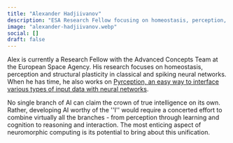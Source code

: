 ```yaml
---
title: "Alexander Hadjiivanov"
description: "ESA Research Fellow focusing on homeostasis, perception, and structural plasticity in neural networks. Developer of Pyrception for interfacing input data with NNs."
image: "alexander-hadjiivanov.webp"
social: []
draft: false
---
```

Alex is currently a Research Fellow with the Advanced Concepts Team at the European Space Agency. His research focuses on homeostasis, perception and structural plasticity in classical and spiking neural networks. When he has time, he also works on <a href="https://gitlab.com/EuropeanSpaceAgency/pyrception">Pyrception, an easy way to interface various types of input data with neural networks</a>.

No single branch of AI can claim the crown of true intelligence on its own. Rather, developing AI worthy of the ''I'' would require a concerted effort to combine virtually all the branches - from perception through learning and cognition to reasoning and interaction. The most enticing aspect of neuromorphic computing is its potential to bring about this unification.
